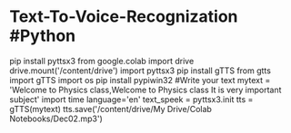# Text-To-Voice-Recognization  #Python

pip install pyttsx3
from google.colab import drive
drive.mount('/content/drive')
import pyttsx3
pip install gTTS
from gtts import gTTS
import os
pip install pypiwin32
#Write your text
mytext = 'Welcome to Physics class,Welcome to Physics class It is very important subject' 
import time
language='en'
text_speek = pyttsx3.init
tts = gTTS(mytext)
tts.save('/content/drive/My Drive/Colab Notebooks/Dec02.mp3')
